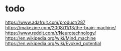 todo
====
https://www.adafruit.com/product/287
https://makezine.com/2008/11/13/the-brain-machine/
https://www.reddit.com/r/Neurotechnology/
https://en.wikipedia.org/wiki/Mind_machine
https://en.wikipedia.org/wiki/Evoked_potential
